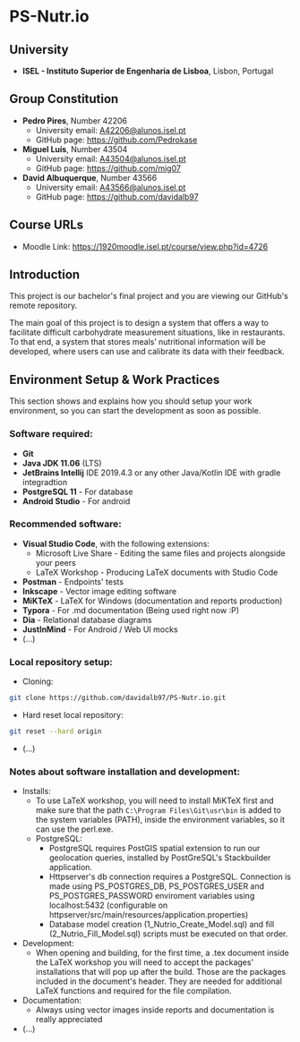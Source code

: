 # PS-Nutr.io

## University

- **ISEL - Instituto Superior de Engenharia de Lisboa**, Lisbon, Portugal 

## Group Constitution

- **Pedro Pires**, Number 42206
  - University email: A42206@alunos.isel.pt
  - GitHub page: https://github.com/Pedrokase
- **Miguel Luís**, Number 43504
  - University email: A43504@alunos.isel.pt
  - GitHub page: https://github.com/mig07
- **David Albuquerque**, Number 43566
  - University email: A43566@alunos.isel.pt
  - GitHub page: https://github.com/davidalb97

## Course URLs

- Moodle Link: https://1920moodle.isel.pt/course/view.php?id=4726

## Introduction

This project is our bachelor's final project and you are viewing our GitHub's remote repository.

The main goal of this project is to design a system that offers a way to facilitate difficult carbohydrate measurement situations, like in restaurants. To that end, a system that stores meals’ nutritional information will be developed, where users can use and calibrate its data with their feedback.

## Environment Setup & Work Practices

This section shows and explains how you should setup your work environment, so you can start the development as soon as possible.

### Software required:

- **Git**
- **Java JDK 11.06** (LTS)
- **JetBrains Intellij** IDE 2019.4.3 or any other Java/Kotlin IDE with gradle integradtion
- **PostgreSQL 11** - For database
- **Android Studio** - For android 

### Recommended software:
- **Visual Studio Code**, with the following extensions:
  - Microsoft Live Share - Editing the same files and projects alongside your peers
  - LaTeX Workshop - Producing LaTeX documents with Studio Code
- **Postman** - Endpoints' tests
- **Inkscape** - Vector image editing software
- **MiKTeX** - LaTeX for Windows (documentation and reports production)
- **Typora** - For .md documentation (Being used right now :P)
- **Dia** - Relational database diagrams
- **JustInMind** - For Android / Web UI mocks
- (...)

### Local repository setup:

- Cloning:

```bash
git clone https://github.com/davidalb97/PS-Nutr.io.git
```

- Hard reset local repository:

```bash
git reset --hard origin
```

- (...)

### Notes about software installation and development:

- Installs:
  - To use LaTeX workshop, you will need to install MiKTeX first and make sure that the path ```C:\Program Files\Git\usr\bin``` is added to the system variables (PATH), inside the environment variables, so it can use the perl.exe.
  - PostgreSQL:
    - PostgreSQL requires PostGIS spatial extension to run our geolocation queries, installed by PostGreSQL's Stackbuilder application.
    - Httpserver's db connection requires a PostgreSQL. Connection is made using PS_POSTGRES_DB, PS_POSTGRES_USER and PS_POSTGRES_PASSWORD enviroment variables using localhost:5432 (configurable on httpserver/src/main/resources/application.properties)
    - Database model creation (1_Nutrio_Create_Model.sql) and fill (2_Nutrio_Fill_Model.sql) scripts must be executed on that order.
- Development:
  - When opening and building, for the first time, a .tex document inside the LaTeX workshop you will need to accept the packages' installations that will pop up after the build. Those are the packages included in the document's header. They are needed for additional LaTeX functions and required for the file compilation.
- Documentation:
  - Always using vector images inside reports and documentation is really appreciated
- (...)

